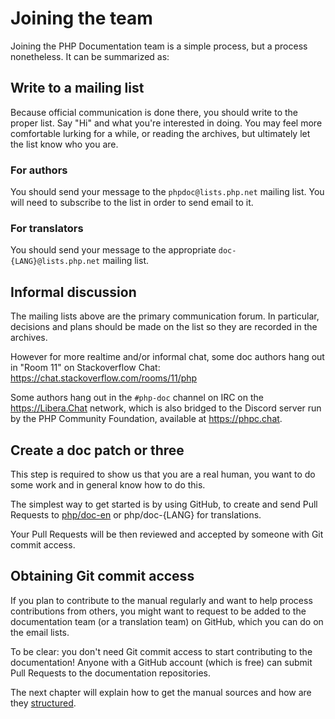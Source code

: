 # Joining the team
Joining the PHP Documentation team is a simple process, but a process nonetheless.
It can be summarized as:

## Write to a mailing list
Because official communication is done there, you should write to the proper list.
Say "Hi" and what you're interested in doing. You may feel more comfortable lurking
for a while, or reading the archives, but ultimately let the list know who you are.

### For authors
You should send your message to the `phpdoc@lists.php.net` mailing list. You
will need to subscribe to the list in order to send email to it.

### For translators
You should send your message to the appropriate `doc-{LANG}@lists.php.net` mailing list.

## Informal discussion
The mailing lists above are the primary communication forum. In particular,
decisions and plans should be made on the list so they are recorded in the
archives.

However for more realtime and/or informal chat, some doc authors hang out in
"Room 11" on Stackoverflow Chat: https://chat.stackoverflow.com/rooms/11/php

Some authors hang out in the `#php-doc` channel on IRC on the
https://Libera.Chat network, which is also bridged to the Discord server run
by the PHP Community Foundation, available at https://phpc.chat.

## Create a doc patch or three
This step is required to show us that you are a real human, you want to do
some work and in general know how to do this.

The simplest way to get started is by using GitHub, to create and send Pull Requests
to [php/doc-en][doc-en] or php/doc-{LANG} for translations.

Your Pull Requests will be then reviewed and accepted by someone with Git commit access.

## Obtaining Git commit access
If you plan to contribute to the manual regularly and want to help process
contributions from others, you might want to request to be added to the
documentation team (or a translation team) on GitHub, which you can do on the
email lists.

To be clear: you don't need Git commit access to start contributing to the
documentation! Anyone with a GitHub account (which is free) can submit Pull
Requests to the documentation repositories.

The next chapter will explain how to get the manual sources and how are they [structured](structure.php).

[doc-en]: https://github.com/php/doc-en
